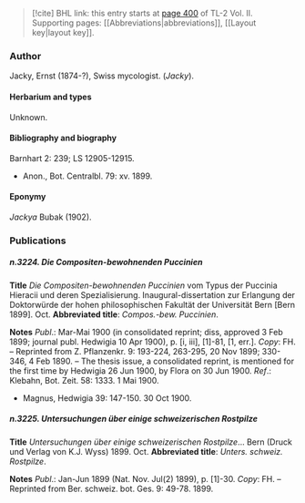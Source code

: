 > [!cite] BHL link: this entry starts at [page 400](https://www.biodiversitylibrary.org/item/103253#page/426/mode/1up) of TL-2 Vol. II.
> Supporting pages: [[Abbreviations|abbreviations]], [[Layout key|layout key]].

### Author

Jacky, Ernst (1874-?), Swiss mycologist. (*Jacky*).

#### Herbarium and types

Unknown.

#### Bibliography and biography

Barnhart 2: 239; LS 12905-12915.
- Anon., Bot. Centralbl. 79: xv. 1899.

#### Eponymy

*Jackya* Bubak (1902).

### Publications

##### n.3224. Die Compositen-bewohnenden Puccinien

**Title**
*Die Compositen-bewohnenden Puccinien* vom Typus der Puccinia Hieracii und deren Spezialisierung. Inaugural-dissertation zur Erlangung der Doktorwürde der hohen philosophischen Fakultät der Universität Bern \[Bern 1899\]. Oct.
**Abbreviated title**: *Compos.-bew. Puccinien*.

**Notes**
*Publ*.: Mar-Mai 1900 (in consolidated reprint; diss, approved 3 Feb 1899; journal publ. Hedwigia 10 Apr 1900), p. \[i, iii\], \[1\]-81, \[1, err.\]. *Copy*: FH. – Reprinted from Z. Pflanzenkr. 9: 193-224, 263-295, 20 Nov 1899; 330-346, 4 Feb 1890. – The thesis issue, a consolidated reprint, is mentioned for the first time by Hedwigia 26 Jun 1900, by Flora on 30 Jun 1900.
*Ref*.: Klebahn, Bot. Zeit. 58: 1333. 1 Mai 1900.
- Magnus, Hedwigia 39: 147-150. 30 Oct 1900.

##### n.3225. Untersuchungen über einige schweizerischen Rostpilze

**Title**
*Untersuchungen über einige schweizerischen Rostpilze*... Bern (Druck und Verlag von K.J. Wyss) 1899. Oct.
**Abbreviated title**: *Unters. schweiz. Rostpilze*.

**Notes**
*Publ*.: Jan-Jun 1899 (Nat. Nov. Jul(2) 1899), p. \[1\]-30. *Copy*: FH. – Reprinted from Ber. schweiz. bot. Ges. 9: 49-78. 1899.

